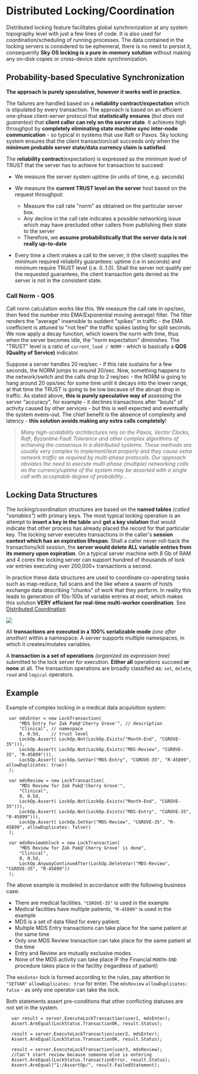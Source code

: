  # Distributed Locking/Coordination 
 Distributed locking feature facilitates global synchronization at any system topography level with just a few 
lines of code. It is also used for coordination/scheduling of running processes. The data contained in the
 locking servers is considered to be ephemeral, there is no need to persist it, consequently
 **Sky OS locking is a pure in-memory solution** without making any on-disk copies or cross-device state synchronization. 

 ## Probability-based Speculative Synchronization

 **The approach is purely speculative, however it works well in practice.**

 The failures are handled based on a **reliability contract/expectation** which is stipulated by every transaction.
 The approach is based on an efficient one-phase client-server protocol that **statistically ensures** 
(*but does not guarantee*) that **client caller can rely on the server state**. It achieves high throughput by 
 **completely eliminating state machine sync inter-node communication** - so typical in systems that use Raft or Paxos. 
Sky locking system ensures that the client transaction/call succeeds only when the
 **minimum probable server state/data currency claim is satisfied**.

 The **reliability contract**(expectation) is expressed as the minimum level of TRUST that the server has to achieve 
for transaction to succeed:  

* We measure the server system uptime (in units of time, e.g. seconds)

* We measure the **current TRUST level on the server** host based on the request throughput:
  * Measure the call rate "norm" as obtained on the particular server box. 
  * Any decline in the call rate indicates a possible networking issue which may have precluded other callers from publishing their state to the server
  * Therefore, we **assume probabilistically that the server data is not really up-to-date**

* Every time a client makes a call to the server, it (the client) supplies the minimum required reliability guarantees: uptime (i.e in seconds) and minimum require TRUST level (i.e. 0..1.0). Shall the server not qualify per the requested guarantees, the client transaction gets denied as the server is not in the consistent state. 

### Call Norm - QOS

Call norm calculation works like this. We measure the call rate in ops/sec, then feed the number into 
EMA(Exponential moving average) filter. The filter renders the "average" insensible to suddent "spikes" in traffic - 
the EMA coefficient is attuned to "not feel" the traffic spikes lasting for split seconds. We now apply a decay function,
 which lowers the norm with time, thus when the server becomes idle, the "norm expectation" diminishes. The "TRUST" level 
is a ratio of  `current_load / NORM` - which is basically a **QOS (Quality of Service)** indicator. 

Suppose a server handles 20 req/sec - if this rate sustains for a few seconds, the NORM jumps to around 20/sec. Now,
 something happens to the network/switch and the calls drop to 2 req/sec - the NORM is going to hang around 20 ops/sec
 for some time until it decays into the lower range, at that time the TRUST is going to be low because of the abrupt drop
 in traffic. As stated above, **this is purely speculative way of** assessing the server "accuracy", for example - it declines
 transactions after "bouts" of activity caused by other services - but this is well expected and eventually the system evens-out.
 The chief benefit is the absence of complexity and latency - **this solution avoids making any extra calls completely**!

> *Many high-scalability architectures rely on the Paxos, Vector Clocks, Raft, Byzantine Fault Tolerance and other complex 
> algorithms of achieving the consensus in a distributed systems. These methods are usually very complex to implement/test
>  properly and they cause extra network traffic as required by multi-phase protocols. Our approach obviates the need to execute
>  multi-phase (multiple) networking calls as the currency/uptime of the system may be asserted with a single call with 
> acceptable degree of probability...*

## Locking Data Structures

The locking/coordination structures are based on the **named tables** *(called "variables")* with primary keys. The most typical
 locking operation is an attempt to **insert a key in the table** and **get a key violation** that would indicate that other 
process has already placed the record for that particular key. The locking server executes transactions in the caller's 
**session context which has an expiration lifespan**. Shall a caller never roll-back the transactions/kill session, the 
**server would delete ALL variable entries from its memory upon expiration**. On a typical server machine with 8 Gb of RAM and 
4 cores the locking server can support hundred of thousands of lock var entries executing over 200,000+ transactions a second.

In practice these data structures are used to coordinate co-operating tasks such as map-reduce, full scans and the like where a 
swarm of hosts exchange data describing "chunks" of work that they perform. In reality this leads to generation of 10s-100s of 
variable entries at most, which makes this solution **VERY efficient for real-time multi-worker coordination**. See [Distributed Coordination](../Coordination)

<img src="/doc/img/locking-ns.svg">

All **transactions are executed in a 100% serializable mode** *(one after another)* within a namespace. A server supports 
multiple namespaces, in which it creates/mutates variables.

 A **transaction is a set of operations** *(organized as expression tree)* submitted to the lock server for execution. 
**Either all** operations succeed **or none** at all. The transaction operations are broadly classified as: `set`, `delete`,
 `read` and `logical` operators. 

## Example

 Example of complex locking in a medical data acquisition system:

 ```CSharp
  var mdsEnter = new LockTransaction(
      "MDS Entry for Zak Pak@'Cherry Grove'", // description  
      "Clinical", // namespace
      0, 0.5d,    // trust level
      LockOp.Assert( LockOp.Not(LockOp.Exists("Month-End", "CGROVE-35"))),
      LockOp.Assert( LockOp.Not(LockOp.Exists("MDS-Review", "CGROVE-35", "R-45899"))),
      LockOp.Assert( LockOp.SetVar("MDS-Entry", "CGROVE-35", "R-45899", allowDuplicates: true))
  );

  var mdsReview = new LockTransaction(
      "MDS Review for Zak Pak@'Cherry Grove'", 
      "Clinical",
      0, 0.5d,
      LockOp.Assert( LockOp.Not(LockOp.Exists("Month-End", "CGROVE-35"))),
      LockOp.Assert( LockOp.Not(LockOp.Exists("MDS-Entry", "CGROVE-35", "R-45899"))),
      LockOp.Assert( LockOp.SetVar("MDS-Review", "CGROVE-35", "R-45899", allowDuplicates: false))
  );

  var mdsReviewUnlock = new LockTransaction(
      "MDS Review for Zak Pak@'Cherry Grove' is done", 
      "Clinical", 
      0, 0.5d,
      LockOp.AnywayContinueAfter(LockOp.DeleteVar("MDS-Review", "CGROVE-35", "R-45899"))
  );
```

The above example is modeled in accordance with the following business case: 

* There are medical facilities. `"CGROVE-35"` is used in the example
* Medical facilities have multiple patients, `"R-45899"` is used in the example
* MDS is a set of data filled for every patient.
* Multiple MDS Entry transactions can take place for the same patient at the same time
* Only one MDS Review transaction can take place for the same patient at the time
* Entry and Review are mutually exclusive modes
* None of the MDS activity can take place IF the Financial `MONTH-END` procedure takes place in the facility (regardless of patient) 

The `mdsEnter` lock is formed according to the rules, pay attention to `"SETVAR"` `allowDuplicates: true` for enter. 
The `mdsReview` `allowDuplicates: false` - as only one operator can take the lock. 

Both statements assert pre-conditions that other conflicting statuses are not set in the system. 

```CSharp
  var result = server.ExecuteLockTransaction(user1, mdsEnter);
  Assert.AreEqual(LockStatus.TransactionOK, result.Status);

  result = server.ExecuteLockTransaction(user2, mdsEnter);
  Assert.AreEqual(LockStatus.TransactionOK, result.Status);

  result = server.ExecuteLockTransaction(user3, mdsReview); 
  //Can't start review because someone else is entering
  Assert.AreEqual(LockStatus.TransactionError, result.Status);
  Assert.AreEqual("1:/AssertOp/", result.FailedStatement);
```